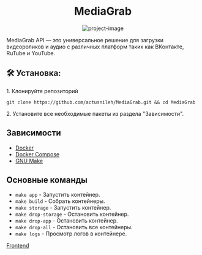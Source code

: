 <h1 align="center" id="title">MediaGrab</h1>

<p align="center"><img src="https://socialify.git.ci/actusnileh/MultiGrab/image?font=Inter&language=1&logo=https%3A%2F%2Fi.ibb.co%2Fzmb0Sym%2F51454cdae7db.png&name=1&pattern=Signal&stargazers=1&theme=Auto" alt="project-image"></p>

<p id="description">MediaGrab API — это универсальное решение для загрузки видеороликов и аудио с различных платформ таких как ВКонтакте, RuTube и YouTube.</p>

<h2>🛠️ Установка:</h2>

<p>1. Клонируйте репозиторий</p>

```
git clone https://github.com/actusnileh/MediaGrab.git && cd MediaGrab
```

<p>2. Установите все необходимые пакеты из раздела "Зависимости".</p>
  
<h2> Зависимости </h2>

- [Docker](https://www.docker.com/get-started)
- [Docker Compose](https://docs.docker.com/compose/install/)
- [GNU Make](https://www.gnu.org/software/make/)


<h2> Основные команды </h2>

* `make app` - Запустить контейнер.
* `make build` - Собрать контейнеры.
* `make storage` - Запустить контейнер.
* `make drop-storage` - Остановить контейнер.
* `make drop-app` - Остановить контейнер.
* `make drop-all` - Остановить все контейнеры.
* `make logs` - Просмотр логов в контейнере.

[Frontend](https://github.com/PxrpGill/multigrab_frontend)
